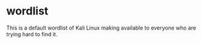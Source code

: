 # wordlist
This is a default wordlist of Kali Linux making available to everyone who are trying hard to find it.
